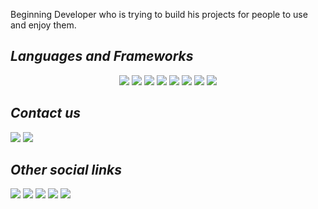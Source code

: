 Beginning Developer who is trying to build his projects for people to use and enjoy them.

## *Languages and Frameworks*
<div align="center">
<!-- C# --> <img src="https://img.shields.io/badge/-C Sharp-0066FF?style=for-the-badge&labelColor=black&logo=sharp&logoColor=0066FF">
<!-- JavaScript --> <img src="https://img.shields.io/badge/-JavaScript-F7DF1E?style=for-the-badge&labelColor=black&logo=javascript&logoColor=F7DF1E">
<!-- React --> <img src="https://img.shields.io/badge/-React-61DBFB?style=for-the-badge&labelColor=black&logo=react&logoColor=61DBFB">
<!-- HTML --> <img src="https://img.shields.io/badge/-HTML-E34F26?style=for-the-badge&labelColor=black&logo=html5&logoColor=E34F26">
<!-- CSS --> <img src="https://img.shields.io/badge/-CSS-663399?style=for-the-badge&labelColor=black&logo=css&logoColor=663399">
<!-- SCSS --> <img src="https://img.shields.io/badge/-SASS/SCSS-CC6699?style=for-the-badge&labelColor=black&logo=sass&logoColor=CC6699">
<!-- Ruby --> <img src="https://img.shields.io/badge/-Java-F7DF1E?style=for-the-badge&labelColor=black&logo=java&logoColor=F7DF1E">
<!-- JSON --> <img src="https://img.shields.io/badge/-JSON-5E5C5C?style=for-the-badge&labelColor=black&logo=json&logoColor=white">
  <br>
</div>

## *Contact us*
  <a href="mailto:sevaandreekins@gmail.com"><img src="https://img.shields.io/badge/-Gmail-EA4335?style=for-the-badge&labelColor=black&logo=gmail&logoColor=EA4335"></a>
  <a href="https://t.me/vsffly"><img src="https://img.shields.io/badge/-Telegram-26A5E4?style=for-the-badge&labelColor=black&logo=telegram&logoColor=26A5E4"></a>

## *Other social links*
  <a href="https://instagram.com/flytoonkin" target="_blank"><img src="https://img.shields.io/badge/-Instagram-FF0069?style=for-the-badge&labelColor=black&logo=instagram&logoColor=FF0069" target="_blank"></a>
  <a href="https://x.com/drflykins" target="_blank"><img src="https://img.shields.io/badge/-X by Elon Musk-000000?style=for-the-badge&labelColor=black&logo=x&logoColor=white" target="_blank"></a>
  <a href="https://www.twitch.tv/flykins" target="_blank"><img src="https://img.shields.io/badge/-Twitch-9146FF?style=for-the-badge&labelColor=black&logo=Twitch&logoColor=9146FF" target="_blank"></a>
  <a href="https://pinterest.com/" target="_blank"><img src="https://img.shields.io/badge/-Pinterest-BD081C?style=for-the-badge&labelColor=black&logo=pinterest&logoColor=BD081C"></a>
  <a href="https://open.spotify.com/playlist/3Mh50MSqP9MDBtz7RRN1ho?si=1920175e6c6f4043" target="_blank"><img src="https://img.shields.io/badge/-Spotify-1ED760?style=for-the-badge&labelColor=black&logo=spotify&logoColor=1ED760" target="_blank"></a>

